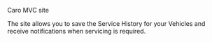 Caro MVC site

The site allows you to save the Service History for your Vehicles and receive notifications
when servicing is required.